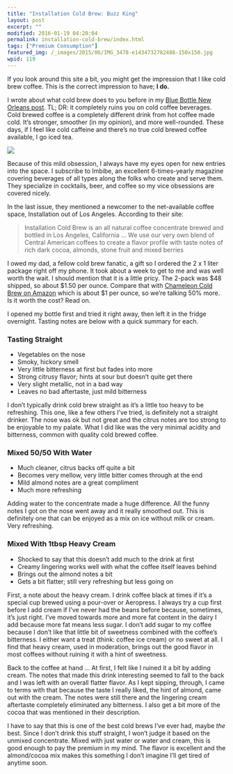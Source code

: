 ```yaml
---
title: "Installation Cold Brew: Buzz King"
layout: post
excerpt: ""
modified: 2016-01-19 04:20:04
permalink: installation-cold-brew/index.html
tags: ["Premium Consumption"]
featured_img: /_images/2015/06/IMG_3478-e1434732782486-150x150.jpg
wpid: 119
---
```



If you look around this site a bit, you might get the impression that I like cold brew coffee. This is the correct impression to have; **I do.**

I wrote about what cold brew does to you before in my [Blue Bottle New Orleans post](/coldbrew-i-always-want-it-in-my-mouth/). TL; DR: it completely ruins you on cold coffee beverages. Cold brewed coffee is a completely different drink from hot coffee made cold. It’s stronger, smoother (in my opinion), and more well-rounded. These days, if I feel like cold caffeine and there’s no true cold brewed coffee available, I go iced tea.

![](/_images/2015/06/IMG_3478-e1434732782486.jpg)

Because of this mild obsession, I always have my eyes open for new entries into the space. I subscribe to Imbibe, an excellent 6-times-yearly magazine covering beverages of all types along the folks who create and serve them. They specialize in cocktails, beer, and coffee so my vice obsessions are covered nicely.

In the last issue, they mentioned a newcomer to the net-available coffee space, Installation out of Los Angeles. According to their site:

> Installation Cold Brew is an all natural coffee concentrate brewed and bottled in Los Angeles, California … We use our very own blend of Central American coffees to create a flavor profile with taste notes of rich dark cocoa, almonds, stone fruit and mixed berries

I owed my dad, a fellow cold brew fanatic, a gift so I ordered the 2 x 1 liter package right off my phone. It took about a week to get to me and was well worth the wait. I should mention that it is a little pricy. The 2-pack was $48 shipped, so about $1.50 per ounce. Compare that with [Chameleon Cold Brew on Amazon](http://amzn.to/1Na30B8) which is about $1 per ounce, so we’re talking 50% more. Is it worth the cost? Read on.

I opened my bottle first and tried it right away, then left it in the fridge overnight. Tasting notes are below with a quick summary for each.

### Tasting Straight

- Vegetables on the nose
- Smoky, hickory smell
- Very little bitterness at first but fades into more
- Strong citrusy flavor; hints at sour but doesn’t quite get there
- Very slight metallic, not in a bad way
- Leaves no bad aftertaste, just mild bitterness

I don’t typically drink cold brew straight as it’s a little too heavy to be refreshing. This one, like a few others I’ve tried, is definitely not a straight drinker. The nose was ok but not great and the citrus notes are too strong to be enjoyable to my palate. What I did like was the very minimal acidity and bitterness, common with quality cold brewed coffee.

### Mixed 50/50 With Water

- Much cleaner, citrus backs off quite a bit
- Becomes very mellow, very little bitter comes through at the end
- Mild almond notes are a great compliment
- Much more refreshing

Adding water to the concentrate made a huge difference. All the funny notes I got on the nose went away and it really smoothed out. This is definitely one that can be enjoyed as a mix on ice without milk or cream. Very refreshing.

### Mixed With 1tbsp Heavy Cream

- Shocked to say that this doesn’t add much to the drink at first
- Creamy lingering works well with what the coffee itself leaves behind
- Brings out the almond notes a bit
- Gets a bit flatter; still very refreshing but less going on

First, a note about the heavy cream. I drink coffee black at times if it’s a special cup brewed using a pour-over or Aeropress. I always try a cup first before I add cream if I’ve never had the beans before because, sometimes, it’s just right. I’ve moved towards more and more fat content in the dairy I add because more fat means less sugar. I don’t add sugar to my coffee because I don’t like that little bit of sweetness combined with the coffee’s bitterness. I either want a treat (think: coffee ice cream) or no sweet at all. I find that heavy cream, used in moderation, brings out the good flavor in most coffees without ruining it with a hint of sweetness.

Back to the coffee at hand … At first, I felt like I ruined it a bit by adding cream. The notes that made this drink interesting seemed to fall to the back and I was left with an overall flatter flavor. As I kept sipping, through, I came to terms with that because the taste I really liked, the hint of almond, came out with the cream. The notes were still there and the lingering cream aftertaste completely eliminated any bitterness. I also get a bit more of the cocoa that was mentioned in their description.

I have to say that this is one of the best cold brews I’ve ever had, maybe *the* best. Since I don’t drink this stuff straight, I won’t judge it based on the unmixed concentrate. Mixed with just water or water and cream, this is good enough to pay the premium in my mind. The flavor is excellent and the almond/cocoa mix makes this something I don’t imagine I’ll get tired of anytime soon.
